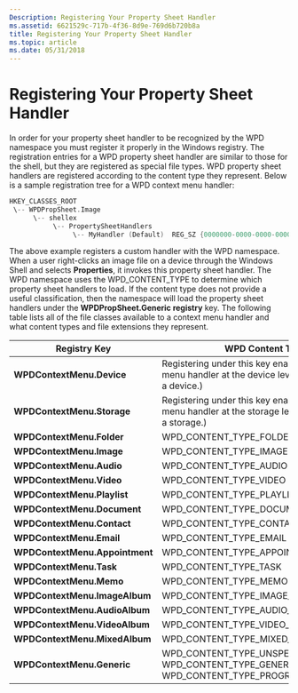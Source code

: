 ```yaml
---
Description: Registering Your Property Sheet Handler
ms.assetid: 6621529c-717b-4f36-8d9e-769d6b720b8a
title: Registering Your Property Sheet Handler
ms.topic: article
ms.date: 05/31/2018
---
```


# Registering Your Property Sheet Handler

In order for your property sheet handler to be recognized by the WPD namespace you must register it properly in the Windows registry. The registration entries for a WPD property sheet handler are similar to those for the shell, but they are registered as special file types. WPD property sheet handlers are registered according to the content type they represent. Below is a sample registration tree for a WPD context menu handler:


```C++
HKEY_CLASSES_ROOT
 \-- WPDPropSheet.Image
      \-- shellex
           \-- PropertySheetHandlers
                \-- MyHandler (Default)  REG_SZ {0000000-0000-0000-0000-000000000000}

```



The above example registers a custom handler with the WPD namespace. When a user right-clicks an image file on a device through the Windows Shell and selects **Properties**, it invokes this property sheet handler. The WPD namespace uses the WPD\_CONTENT\_TYPE to determine which property sheet handlers to load. If the content type does not provide a useful classification, then the namespace will load the property sheet handlers under the **WPDPropSheet.Generic registry** key. The following table lists all of the file classes available to a context menu handler and what content types and file extensions they represent.



| Registry Key                   | WPD Content Type                                                                                                               |
|--------------------------------|--------------------------------------------------------------------------------------------------------------------------------|
| **WPDContextMenu.Device**      | Registering under this key enables your context menu handler at the device level. (Right-click on a device.)                   |
| **WPDContextMenu.Storage**     | Registering under this key enables your context menu handler at the storage level. (Right-click on a storage.)                 |
| **WPDContextMenu.Folder**      | WPD\_CONTENT\_TYPE\_FOLDER                                                                                                     |
| **WPDContextMenu.Image**       | WPD\_CONTENT\_TYPE\_IMAGE                                                                                                      |
| **WPDContextMenu.Audio**       | WPD\_CONTENT\_TYPE\_AUDIO                                                                                                      |
| **WPDContextMenu.Video**       | WPD\_CONTENT\_TYPE\_VIDEO                                                                                                      |
| **WPDContextMenu.Playlist**    | WPD\_CONTENT\_TYPE\_PLAYLIST                                                                                                   |
| **WPDContextMenu.Document**    | WPD\_CONTENT\_TYPE\_DOCUMENT                                                                                                   |
| **WPDContextMenu.Contact**     | WPD\_CONTENT\_TYPE\_CONTACT                                                                                                    |
| **WPDContextMenu.Email**       | WPD\_CONTENT\_TYPE\_EMAIL                                                                                                      |
| **WPDContextMenu.Appointment** | WPD\_CONTENT\_TYPE\_APPOINTMENT                                                                                                |
| **WPDContextMenu.Task**        | WPD\_CONTENT\_TYPE\_TASK                                                                                                       |
| **WPDContextMenu.Memo**        | WPD\_CONTENT\_TYPE\_MEMO                                                                                                       |
| **WPDContextMenu.ImageAlbum**  | WPD\_CONTENT\_TYPE\_IMAGE\_ALBUM                                                                                               |
| **WPDContextMenu.AudioAlbum**  | WPD\_CONTENT\_TYPE\_AUDIO\_ALBUM                                                                                               |
| **WPDContextMenu.VideoAlbum**  | WPD\_CONTENT\_TYPE\_VIDEO\_ALBUM                                                                                               |
| **WPDContextMenu.MixedAlbum**  | WPD\_CONTENT\_TYPE\_MIXED\_CONTENT\_ALBUM                                                                                      |
| **WPDContextMenu.Generic**     | WPD\_CONTENT\_TYPE\_UNSPECIFIED<br/> WPD\_CONTENT\_TYPE\_GENERIC\_FILE<br/> WPD\_CONTENT\_TYPE\_PROGRAM<br/> |



 

 

 




